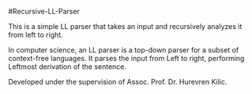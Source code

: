 #Recursive-LL-Parser

This is a simple LL parser that takes an input and recursively analyzes it from left to right.

In computer science, an LL parser is a top-down parser for a subset of context-free languages. It parses the input from Left to right, performing Leftmost derivation of the sentence.

Developed under the supervision of Assoc. Prof. Dr. Hurevren Kilic.
